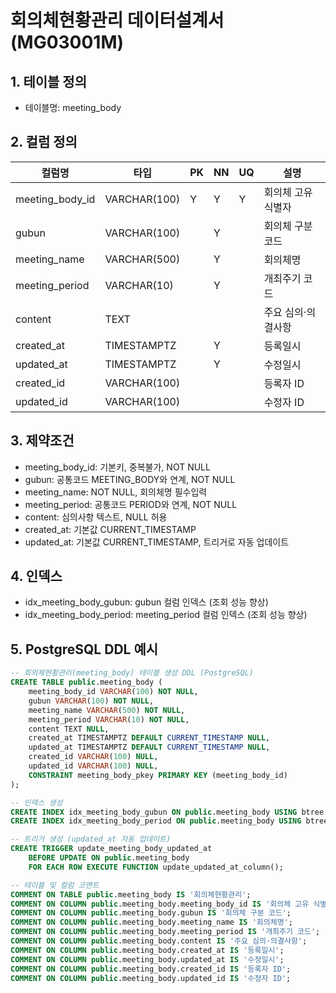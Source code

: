 # 회의체현황관리 데이터설계서 (MG03001M)

## 1. 테이블 정의

- 테이블명: meeting_body

## 2. 컬럼 정의

| 컬럼명          | 타입         | PK  | NN  | UQ  | 설명               |
| --------------- | ------------ | --- | --- | --- | ------------------ |
| meeting_body_id | VARCHAR(100) | Y   | Y   | Y   | 회의체 고유 식별자 |
| gubun           | VARCHAR(100) |     | Y   |     | 회의체 구분 코드   |
| meeting_name    | VARCHAR(500) |     | Y   |     | 회의체명           |
| meeting_period  | VARCHAR(10)  |     | Y   |     | 개최주기 코드      |
| content         | TEXT         |     |     |     | 주요 심의·의결사항 |
| created_at      | TIMESTAMPTZ  |     | Y   |     | 등록일시           |
| updated_at      | TIMESTAMPTZ  |     | Y   |     | 수정일시           |
| created_id      | VARCHAR(100) |     |     |     | 등록자 ID          |
| updated_id      | VARCHAR(100) |     |     |     | 수정자 ID          |

## 3. 제약조건

- meeting_body_id: 기본키, 중복불가, NOT NULL
- gubun: 공통코드 MEETING_BODY와 연계, NOT NULL
- meeting_name: NOT NULL, 회의체명 필수입력
- meeting_period: 공통코드 PERIOD와 연계, NOT NULL
- content: 심의사항 텍스트, NULL 허용
- created_at: 기본값 CURRENT_TIMESTAMP
- updated_at: 기본값 CURRENT_TIMESTAMP, 트리거로 자동 업데이트

## 4. 인덱스

- idx_meeting_body_gubun: gubun 컬럼 인덱스 (조회 성능 향상)
- idx_meeting_body_period: meeting_period 컬럼 인덱스 (조회 성능 향상)

## 5. PostgreSQL DDL 예시

```sql
-- 회의체현황관리(meeting_body) 테이블 생성 DDL (PostgreSQL)
CREATE TABLE public.meeting_body (
    meeting_body_id VARCHAR(100) NOT NULL,
    gubun VARCHAR(100) NOT NULL,
    meeting_name VARCHAR(500) NOT NULL,
    meeting_period VARCHAR(10) NOT NULL,
    content TEXT NULL,
    created_at TIMESTAMPTZ DEFAULT CURRENT_TIMESTAMP NULL,
    updated_at TIMESTAMPTZ DEFAULT CURRENT_TIMESTAMP NULL,
    created_id VARCHAR(100) NULL,
    updated_id VARCHAR(100) NULL,
    CONSTRAINT meeting_body_pkey PRIMARY KEY (meeting_body_id)
);

-- 인덱스 생성
CREATE INDEX idx_meeting_body_gubun ON public.meeting_body USING btree (gubun);
CREATE INDEX idx_meeting_body_period ON public.meeting_body USING btree (meeting_period);

-- 트리거 생성 (updated_at 자동 업데이트)
CREATE TRIGGER update_meeting_body_updated_at
    BEFORE UPDATE ON public.meeting_body
    FOR EACH ROW EXECUTE FUNCTION update_updated_at_column();

-- 테이블 및 컬럼 코멘트
COMMENT ON TABLE public.meeting_body IS '회의체현황관리';
COMMENT ON COLUMN public.meeting_body.meeting_body_id IS '회의체 고유 식별자';
COMMENT ON COLUMN public.meeting_body.gubun IS '회의체 구분 코드';
COMMENT ON COLUMN public.meeting_body.meeting_name IS '회의체명';
COMMENT ON COLUMN public.meeting_body.meeting_period IS '개최주기 코드';
COMMENT ON COLUMN public.meeting_body.content IS '주요 심의·의결사항';
COMMENT ON COLUMN public.meeting_body.created_at IS '등록일시';
COMMENT ON COLUMN public.meeting_body.updated_at IS '수정일시';
COMMENT ON COLUMN public.meeting_body.created_id IS '등록자 ID';
COMMENT ON COLUMN public.meeting_body.updated_id IS '수정자 ID';
```
